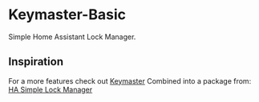 # Keymaster-Basic
Simple Home Assistant Lock Manager.


## Inspiration
For a more features check out [Keymaster](https://github.com/FutureTense/keymaster)
Combined into a package from: [HA Simple Lock Manager](https://github.com/markaggar/HA_Simple_Lock_Manager)
